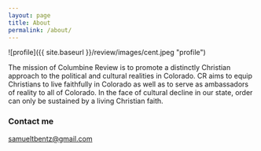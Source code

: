 ```yaml
---
layout: page
title: About
permalink: /about/
---
```


![profile]({{ site.baseurl }}/review/images/cent.jpeg "profile")

The mission of Columbine Review is to promote a distinctly Christian approach to the political and cultural realities in Colorado. CR aims to equip Christians to live faithfully in Colorado as well as to serve as ambassadors of reality to all of Colorado. In the face of cultural decline in our state, order can only be sustained by a living Christian faith.

### Contact me

[samueltbentz@gmail.com](mailto:samueltbentz@gmail.com)
